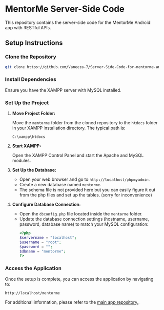 # MentorMe Server-Side Code

This repository contains the server-side code for the MentorMe Android app with RESTful APIs.

## Setup Instructions

### Clone the Repository

```bash
git clone https://github.com/Vaneeza-7/Server-Side-Code-for-mentorme-android-app-with-restful-api.git
```

### Install Dependencies

Ensure you have the XAMPP server with MySQL installed.

### Set Up the Project

1. **Move Project Folder:**

   Move the `mentorme` folder from the cloned repository to the `htdocs` folder in your XAMPP installation directory. The typical path is:
   ```
   C:\xampp\htdocs
   ```

2. **Start XAMPP:**

   Open the XAMPP Control Panel and start the Apache and MySQL modules.

3. **Set Up the Database:**

   - Open your web browser and go to `http://localhost/phpmyadmin`.
   - Create a new database named `mentorme`.
   - The schema file is not provided here but you can easily figure it out from the php files and set up the tables.
     (sorry for inconvenience)

4. **Configure Database Connection:**

   - Open the `dbconfig.php` file located inside the `mentorme` folder.
   - Update the database connection settings (hostname, username, password, database name) to match your MySQL configuration:
     ```php
     <?php
     $servername = "localhost";
     $username = "root";
     $password = "";
     $dbname = "mentorme";
     ?>
     ```

### Access the Application

Once the setup is complete, you can access the application by navigating to:
```
http://localhost/mentorme
```

For additional information, please refer to the [main app repository.](https://github.com/Vaneeza-7/Mentor-me-android-app-with-RESTful-APIs).
